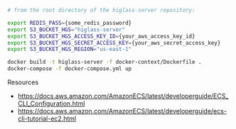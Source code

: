 ```sh
# from the root directory of the higlass-server repository:

export REDIS_PASS={some_redis_password}
export S3_BUCKET_HGS="higlass-server"
export S3_BUCKET_HGS_ACCESS_KEY_ID={your_aws_access_key_id}
export S3_BUCKET_HGS_SECRET_ACCESS_KEY={your_aws_secret_access_key}
export S3_BUCKET_HGS_REGION="us-east-1"

docker build -t higlass-server -f docker-context/Dockerfile .
docker-compose -f docker-compose.yml up
```

Resources
- https://docs.aws.amazon.com/AmazonECS/latest/developerguide/ECS_CLI_Configuration.html
- https://docs.aws.amazon.com/AmazonECS/latest/developerguide/ecs-cli-tutorial-ec2.html
